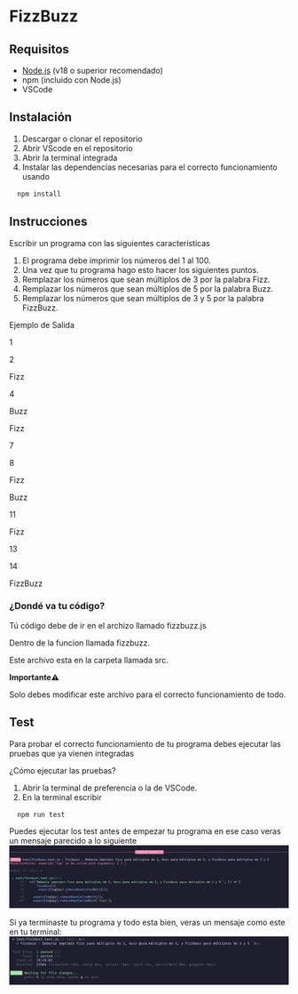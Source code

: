 # FizzBuzz

## Requisitos

- [Node.js](https://nodejs.org/) (v18 o superior recomendado)
- npm (incluido con Node.js)
- VSCode

## Instalación

1. Descargar o clonar el repositorio
2. Abrir VScode en el repositorio 
3. Abrir la terminal integrada 
4. Instalar las dependencias necesarias para el correcto funcionamiento usando
```bash
  npm install
```

## Instrucciones

Escribir un programa con las siguientes características

1. El programa debe imprimir los números del 1 al 100.
2. Una vez que tu programa hago esto hacer los siguientes puntos.
3. Remplazar los números que sean múltiplos de 3 por la palabra Fizz.
4. Remplazar los números que sean múltiplos de 5 por la palabra Buzz.
5. Remplazar los números que sean múltiplos de 3 y 5 por la palabra FizzBuzz.



Ejemplo de Salida

1

2

Fizz

4

Buzz

Fizz

7

8

Fizz

Buzz

11

Fizz

13

14

FizzBuzz

### ¿Dondé va tu código?

Tú código debe de ir en el archizo llamado fizzbuzz.js

Dentro de la funcion llamada fizzbuzz.

Este archivo esta en la carpeta llamada src.

**Importante⚠️**

Solo debes modificar este archivo para el correcto funcionamiento de todo.



## Test
Para probar el correcto funcionamiento de tu programa debes ejecutar las pruebas que ya vienen integradas

¿Cómo ejecutar las pruebas?

1. Abrir la terminal de preferencia o la de VSCode.
2. En la terminal escribir 
```bash
  npm run test
```

Puedes ejecutar los test antes de empezar tu programa en ese caso veras un mensaje parecido a lo siguiente
![alt text](image.png)


Si ya terminaste tu programa y todo esta bien, veras un mensaje como este en tu terminal: 
![alt text](image-1.png)
